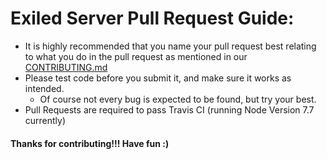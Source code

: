 # Exiled Server Pull Request Guide:

- It is highly recommended that you name your pull request best relating to what you do in the pull request as mentioned in our [CONTRIBUTING.md](https://github.com/DeathlyPlays/Exiled/blob/master/CONTRIBUTING.md)
- Please test code before you submit it, and make sure it works as intended.
  - Of course not every bug is expected to be found, but try your best.
- Pull Requests are required to pass Travis CI (running Node Version 7.7 currently)

#### Thanks for contributing!!!  Have fun :)
